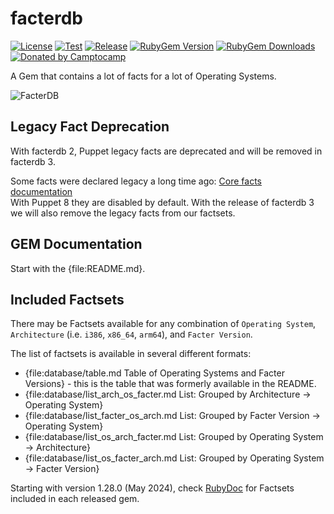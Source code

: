 facterdb
========

[![License](https://img.shields.io/github/license/voxpupuli/facterdb.svg)](https://github.com/voxpupuli/facterdb/blob/master/LICENSE)
[![Test](https://github.com/voxpupuli/facterdb/actions/workflows/test.yml/badge.svg)](https://github.com/voxpupuli/facterdb/actions/workflows/test.yml)
[![Release](https://github.com/voxpupuli/facterdb/actions/workflows/release.yml/badge.svg)](https://github.com/voxpupuli/facterdb/actions/workflows/release.yml)
[![RubyGem Version](https://img.shields.io/gem/v/facterdb.svg)](https://rubygems.org/gems/facterdb)
[![RubyGem Downloads](https://img.shields.io/gem/dt/facterdb.svg)](https://rubygems.org/gems/facterdb)
[![Donated by Camptocamp](https://img.shields.io/badge/donated%20by-camptocamp-fb7047.svg)](#transfer-notice)

A Gem that contains a lot of facts for a lot of Operating Systems.

![FacterDB](images/facterdb.png)

## Legacy Fact Deprecation

With facterdb 2, Puppet legacy facts are deprecated and will be removed in facterdb 3.

Some facts were declared legacy a long time ago: [Core facts documentation](https://www.puppet.com/docs/puppet/latest/core_facts.html)  
With Puppet 8 they are disabled by default. With the release of facterdb 3 we will also remove the legacy facts from our factsets.

## GEM Documentation

Start with the {file:README.md}.

## Included Factsets

There may be Factsets available for any combination of `Operating System`, `Architecture` (i.e. `i386`, `x86_64`, `arm64`), and `Facter Version`.

The list of factsets is available in several different formats:

- {file:database/table.md Table of Operating Systems and Facter Versions} - this is the table that was formerly available in the README.
- {file:database/list_arch_os_facter.md List: Grouped by Architecture -> Operating System}
- {file:database/list_facter_os_arch.md List: Grouped by Facter Version -> Operating System}
- {file:database/list_os_arch_facter.md List: Grouped by Operating System -> Architecture}
- {file:database/list_os_facter_arch.md List: Grouped by Operating System -> Facter Version}

Starting with version 1.28.0 (May 2024), check [RubyDoc](https://www.rubydoc.info/gems/facterdb/) for Factsets included in each released gem.

